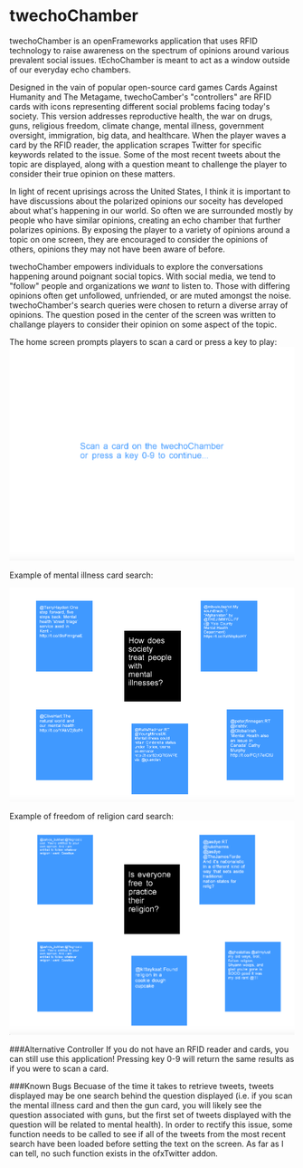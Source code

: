 # twechoChamber
twechoChamber is an openFrameworks application that uses RFID technology to raise awareness on the spectrum of opinions around various prevalent social issues. tEchoChamber is meant to act as a window outside of our everyday echo chambers. 

Designed in the vain of popular open-source card games Cards Against Humanity and The Metagame, twechoCamber's "controllers" are RFID cards with icons representing different social problems facing today's society. This version addresses reproductive health, the war on drugs, guns, religious freedom, climate change, mental illness, government oversight, immigration, big data, and healthcare. When the player waves a card by the RFID reader, the application scrapes Twitter for specific keywords related to the issue. Some of the most recent tweets about the topic are displayed, along with a question meant to challenge the player to consider their true opinion on these matters. 


In light of recent uprisings across the United States, I think it is important to have discussions about the polarized opinions our soceity has developed about what's happening in our world. So often we are surrounded mostly by people who have similar opinions, creating an echo chamber that further polarizes opinions. By exposing the player to a variety of opinions around a topic on one screen, they are encouraged to consider the opinions of others, opinions they may not have been aware of before.

twechoChamber empowers individuals to explore the conversations happening around poignant social topics. With social media, we tend to "follow" people and organizations we *want* to listen to. Those with differing opinions often get unfollowed, unfriended, or are muted amongst the noise. twechoChamber's search queries were chosen to return a diverse array of opinions.  The question posed in the center of the screen was written to challange players to consider their opinion on some aspect of the topic.

The home screen prompts players to scan a card or press a key to play:
![home.png](./assets/home.png)

Example of mental illness card search:

![mentalillness.png](./assets/mentalillness.png)

Example of freedom of religion card search:
![religion.png](./assets/religion.png)

###Alternative Controller
If you do not have an RFID reader and cards, you can still use this application! Pressing key 0-9 will return the same results as if you were to scan a card. 


###Known Bugs
Becuase of the time it takes to retrieve tweets, tweets displayed may be one search behind the question displayed (i.e. if you scan the mental illness card and then the gun card, you will likely see the question associated with guns, but the first set of tweets displayed with the question will be related to mental health). In order to rectify this issue, some function needs to be called to see if all of the tweets from the most recent search have been loaded before setting the text on the screen. As far as I can tell, no such function exists in the ofxTwitter addon. 

